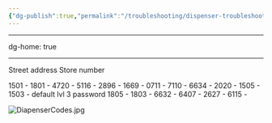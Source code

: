```yaml
---
{"dg-publish":true,"permalink":"/troubleshooting/dispenser-troubleshooting/gilbarco/gilbarco-dispenser-codes/","tags":["Keep/Color/Yellow","Keep/Attachment","Keep/Label/Procedures-and-Paperwork"]}
---
```


---
dg-home: true

---

Street address
Store number

1501 - 
1801 - 
4720 - 
5116 - 
2896 - 
1669 - 
0711 - 
7110 - 
6634 - 
2020 - 
1505 - 
1503 - default lvl 3 password
1805 - 
1803 - 
6632 - 
6407 - 
2627 - 
6115 - 


![DiapenserCodes.jpg](/img/user/Assets/Images/DiapenserCodes.jpg)
